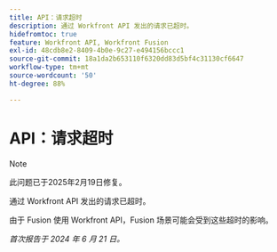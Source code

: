 ```yaml
---
title: API：请求超时
description: 通过 Workfront API 发出的请求已超时。
hidefromtoc: true
feature: Workfront API, Workfront Fusion
exl-id: 48cdb8e2-8409-4b0e-9c27-e494156bccc1
source-git-commit: 18a1da2b653110f6320dd83d5bf4c31130cf6647
workflow-type: tm+mt
source-wordcount: '50'
ht-degree: 88%

---
```


# API：请求超时

>[!NOTE]
>
>此问题已于2025年2月19日修复。

通过 Workfront API 发出的请求已超时。

由于 Fusion 使用 Workfront API，Fusion 场景可能会受到这些超时的影响。

_首次报告于 2024 年 6 月 21 日。_
